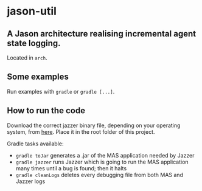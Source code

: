 # jason-util

## A Jason architecture realising incremental agent state logging.

Located in `arch`.

## Some examples

Run examples with `gradle` or `gradle [...]`.

## How to run the code

Download the correct jazzer binary file, depending on your operating system, from [here](https://github.com/CodeIntelligenceTesting/jazzer/releases/tag/v0.10.0). Place it in the root folder of this project. 

Gradle tasks available:
- `gradle toJar` generates a .jar of the MAS application needed by Jazzer
- `gradle jazzer` runs Jazzer which is going to run the MAS application many times until a bug is found; then it halts
- `gradle cleanLogs` deletes every debugging file from both MAS and Jazzer logs
